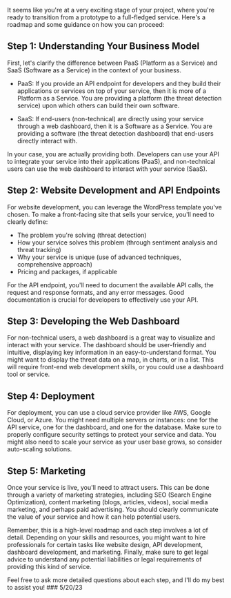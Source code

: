 It seems like you're at a very exciting stage of your project, where you're ready to transition from a prototype to a full-fledged service. Here's a roadmap and some guidance on how you can proceed:

## Step 1: Understanding Your Business Model

First, let's clarify the difference between PaaS (Platform as a Service) and SaaS (Software as a Service) in the context of your business.

- PaaS: If you provide an API endpoint for developers and they build their applications or services on top of your service, then it is more of a Platform as a Service. You are providing a platform (the threat detection service) upon which others can build their own software.

- SaaS: If end-users (non-technical) are directly using your service through a web dashboard, then it is a Software as a Service. You are providing a software (the threat detection dashboard) that end-users directly interact with.

In your case, you are actually providing both. Developers can use your API to integrate your service into their applications (PaaS), and non-technical users can use the web dashboard to interact with your service (SaaS).

## Step 2: Website Development and API Endpoints

For website development, you can leverage the WordPress template you've chosen. To make a front-facing site that sells your service, you'll need to clearly define:

- The problem you're solving (threat detection)
- How your service solves this problem (through sentiment analysis and threat tracking)
- Why your service is unique (use of advanced techniques, comprehensive approach)
- Pricing and packages, if applicable

For the API endpoint, you'll need to document the available API calls, the request and response formats, and any error messages. Good documentation is crucial for developers to effectively use your API.

## Step 3: Developing the Web Dashboard

For non-technical users, a web dashboard is a great way to visualize and interact with your service. The dashboard should be user-friendly and intuitive, displaying key information in an easy-to-understand format. You might want to display the threat data on a map, in charts, or in a list. This will require front-end web development skills, or you could use a dashboard tool or service.

## Step 4: Deployment

For deployment, you can use a cloud service provider like AWS, Google Cloud, or Azure. You might need multiple servers or instances: one for the API service, one for the dashboard, and one for the database. Make sure to properly configure security settings to protect your service and data. You might also need to scale your service as your user base grows, so consider auto-scaling solutions.

## Step 5: Marketing

Once your service is live, you'll need to attract users. This can be done through a variety of marketing strategies, including SEO (Search Engine Optimization), content marketing (blogs, articles, videos), social media marketing, and perhaps paid advertising. You should clearly communicate the value of your service and how it can help potential users.

Remember, this is a high-level roadmap and each step involves a lot of detail. Depending on your skills and resources, you might want to hire professionals for certain tasks like website design, API development, dashboard development, and marketing. Finally, make sure to get legal advice to understand any potential liabilities or legal requirements of providing this kind of service. 

Feel free to ask more detailed questions about each step, and I'll do my best to assist you! ### 5/20/23